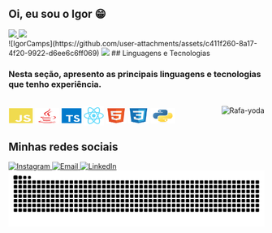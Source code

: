 ## Oi, eu sou o Igor 😁

<div>
  <a href="https://beacons.ai/igorcamps">
    <img height="180em" src="https://github-readme-stats.vercel.app/api?username=igorcamps&show_icons=true&theme=dark&include_all_commits=true&count_private=true"/>
    <img height="180em" src="https://github-readme-stats.vercel.app/api/top-langs/?username=igorcamps&layout=compact&langs_count=16&theme=dark"/>
  </a>
</div>
![IgorCamps](https://github.com/user-attachments/assets/c411f260-8a17-4f20-9922-d6ee6c6ff069)

<img src="https://github.com/IgorCamps/IgorCamps/issues/1#issue-2904133153">
## Linguagens e Tecnologias

### Nesta seção, apresento as principais linguagens e tecnologias que tenho experiência.

<div style="display: inline_block"><br>
  <img align="center" alt="Igor-Js" height="30" width="48" src="https://raw.githubusercontent.com/devicons/devicon/master/icons/javascript/javascript-plain.svg">
  <img align="center" alt="Igor-Java" height="30" width="48" src="https://raw.githubusercontent.com/devicons/devicon/master/icons/java/java-plain.svg">
  <img align="center" alt="Igor-Ts" height="30" width="40" src="https://raw.githubusercontent.com/devicons/devicon/master/icons/typescript/typescript-plain.svg">
  <img align="center" alt="Igor-React" height="38" width="40" src="https://raw.githubusercontent.com/devicons/devicon/master/icons/react/react-original.svg">
  <img align="center" alt="Igor-HTML" height="30" width="40" src="https://raw.githubusercontent.com/devicons/devicon/master/icons/html5/html5-original.svg">
  <img align="center" alt="Igor-CSS" height="30" width="40" src="https://raw.githubusercontent.com/devicons/devicon/master/icons/css3/css3-original.svg">
  <img align="center" alt="Igor-Python" height="30" width="48" src="https://raw.githubusercontent.com/devicons/devicon/master/icons/python/python-original.svg">
  <img align="right" alt="Rafa-yoda" src="https://cdn.discordapp.com/attachments/795358919417397249/825430589581688872/hi.gif">
</div>

## Minhas redes sociais
<div>
  <a href="https://www.instagram.com/igu.cm" target="_blank">
  <img src="https://img.shields.io/badge/Instagram-E4405F?style=for-the-badge&logo=instagram&logoColor=white" alt="Instagram">
</a>

<a href="mailto:igorcampos09@hotmail.com" target="_blank">
  <img src="https://img.shields.io/badge/Email-D14836?style=for-the-badge&logo=gmail&logoColor=white" alt="Email">
</a>

<a href="https://www.linkedin.com/in/igorcamposm/" target="_blank">
  <img src="https://img.shields.io/badge/LinkedIn-0077B5?style=for-the-badge&logo=linkedin&logoColor=white" alt="LinkedIn">
</a>
</div>

<picture>
  <source media="(prefers-color-scheme: dark)" srcset="https://raw.githubusercontent.com/igorcamps/igorcamps/output/github-contribution-grid-snake-dark.svg">
  <source media="(prefers-color-scheme: light)" srcset="https://raw.githubusercontent.com/igorcamps/igorcamps/output/github-contribution-grid-snake.svg">
  <img alt="github contribution grid snake animation" src="https://raw.githubusercontent.com/igorcamps/igorcamps/output/github-contribution-grid-snake.svg">
</picture>
